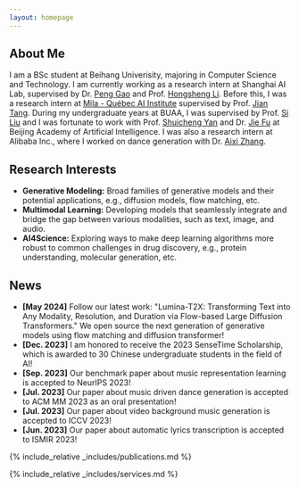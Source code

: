 ```yaml
---
layout: homepage
---
```

## About Me

I am a BSc student at Beihang Univerisity, majoring in Computer Science and Technology. I am currently working as a research intern at Shanghai AI Lab, supervised by Dr. [Peng Gao](https://gaopengcuhk.github.io/) and Prof. [Hongsheng Li](https://www.ee.cuhk.edu.hk/~hsli/). Before this, I was a research intern at [Mila - Québec AI Institute](https://mila.quebec/) supervised by Prof. [Jian Tang](https://jian-tang.com/). During my undergraduate years at BUAA, I was supervised by  Prof. [Si Liu](http://colalab.net/) and I was fortunate to work with Prof. [Shuicheng Yan](https://yanshuicheng.info/) and Dr. [Jie Fu](https://bigaidream.github.io/) at Beijing Academy of Artificial Intelligence. I was also a research intern at Alibaba Inc., where I worked on dance generation with Dr. [Aixi Zhang](https://scholar.google.com.hk/citations?user=hNTP47EAAAAJ&hl=en).

## Research Interests

<!-- My interests spans multiple areas, including: -->

- **Generative Modeling:** Broad families of generative models and their potential applications, e.g., diffusion models, flow matching, etc.
- **Multimodal Learning:** Developing models that seamlessly integrate and bridge the gap between various modalities, such as text, image, and audio.
- **AI4Science:** Exploring ways to make deep learning algorithms more robust to common challenges in drug discovery, e.g., protein understanding, molecular generation, etc.

## News

- **[May  2024]** Follow our latest work: "Lumina-T2X: Transforming Text into Any Modality, Resolution, and Duration via Flow-based Large Diffusion Transformers." We open source the next generation of generative models using flow matching and diffusion transformer!
- **[Dec. 2023]** I am honored to receive the 2023 SenseTime Scholarship, which is awarded to 30 Chinese undergraduate students in the field of AI!
- **[Sep. 2023]** Our benchmark paper about music representation learning is accepted to NeurIPS 2023!
- **[Jul. 2023]** Our paper about music driven dance generation is accepted to ACM MM 2023 as an oral presentation!
- **[Jul. 2023]** Our paper about video background music generation is accepted to ICCV 2023!
- **[Jun. 2023]** Our paper about automatic lyrics transcription is accepted to ISMIR 2023!

{% include_relative _includes/publications.md %}

{% include_relative _includes/services.md %}

